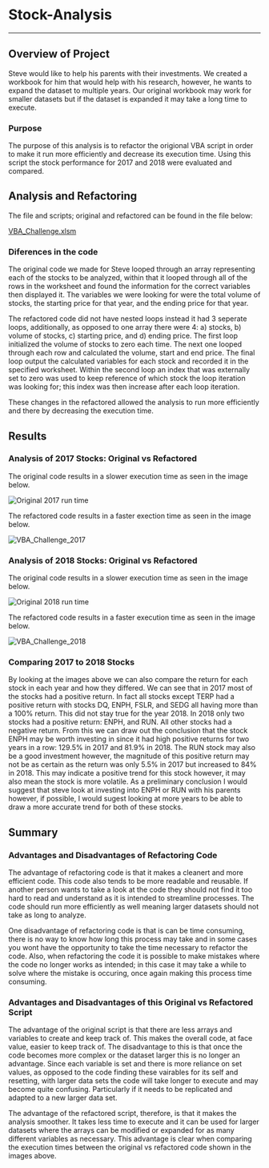 # Stock-Analysis
---
## Overview of Project
Steve would like to help his parents with their investments. We created a workbook for him that would help with his research, however, he wants to expand the dataset to multiple years. Our original workbook may work for smaller datasets but if the dataset is expanded it may take a long time to execute. 
### Purpose
The purpose of this analysis is to refactor the origional VBA script in order to make it run more efficiently and decrease its execution time. Using this script the stock performance for 2017 and 2018 were evaluated and compared.

## Analysis and Refactoring

The file and scripts; original and refactored can be found in the file below:

[VBA_Challenge.xlsm](ClaudAMC/Stock-Analysis/VBA_Challenge.xlsm)

### Diferences in the code

The  original code we made for Steve looped through an array representing each of the stocks to be analyzed, within that it looped through all of the rows in the worksheet and found the information for the correct variables then displayed it. The variables we were looking for were the total volume of stocks, the starting price for that year, and the ending price for that year.

The refactored code did not have nested loops instead it had 3 seperate loops, additionally, as opposed to one array there were 4: a) stocks, b) volume of stocks, c) starting price, and d) ending price. The first loop initialized the volume of stocks to zero each time. The next one looped through each row and calculated the volume, start and end price. The final loop output the calculated variables for each stock and recorded it in the specified worksheet. Within the second loop an index that was externally set to zero was used to keep reference of which stock the loop iteration was looking for; this index was then increase after each loop iteration.

These changes in the refactored allowed the analysis to run more efficiently and there by decreasing the execution time.

## Results

### Analysis of 2017 Stocks: Original vs Refactored

The original code results in a slower execution time as seen in the image below.

![Original 2017 run time](https://user-images.githubusercontent.com/103139895/169166551-b8626045-9956-4e73-b086-13c1c1c6a273.png)

The refactored code results in a faster exection time as seen in the image below.

![VBA_Challenge_2017](https://user-images.githubusercontent.com/103139895/169166375-4c8a2b78-1c33-47ce-9242-e1c7ec1e1f0d.png)

### Analysis of 2018 Stocks: Original vs Refactored

The original code results in a slower execution time as seen in the image below.

![Original 2018 run time](https://user-images.githubusercontent.com/103139895/169167693-ad449794-b92a-4217-93e4-a71067405c42.png)

The refactored code results in a faster execution time as seen in the image below.

![VBA_Challenge_2018](https://user-images.githubusercontent.com/103139895/169167707-73a58fd9-e3a6-4a3a-8b9c-171cb3ea2261.png)

### Comparing 2017 to 2018 Stocks

By looking at the images above we can also compare the return for each stock in each year and how they differed. We can see that in 2017 most of the stocks had a positive return. In fact all stocks except TERP had a positive return with stocks DQ, ENPH, FSLR, and SEDG all having more than a 100% return. This did not stay true for the year 2018. In 2018 only two stocks had a positive return: ENPH, and RUN. All other stocks had a negative return. From this we can draw out the conclusion that the stock ENPH may be worth investing in since it had high positive returns for two years in a row: 129.5% in 2017 and 81.9% in 2018. The RUN stock may also be a good investment however, the magnitude of this positive return may not be as certain as the return was only 5.5% in 2017 but increased to 84% in 2018. This may indicate a positive trend for this stock however, it may also mean the stock is more volatile. As a preliminary conclusion I would  suggest that steve look at investing into ENPH or RUN with his parents however, if possible, I would sugest looking at more years to be able to draw a more accurate trend for both of these stocks.

## Summary

### Advantages and Disadvantages of Refactoring Code

The advantage of refactoring code is that it makes a cleanert and more efficient code. This code also tends to be more readable and reusable. If another person wants to take a look at the code they should not find it too hard to read and understand as it is intended to streamline processes. The code should run more efficiently as well meaning larger datasets should not take as long to analyze.

One disadvantage of refactoring code is that is can be time consuming, there is no way to know how long this process may take and in some cases you wont have the opportunity to take the time necessary to refactor the code. Also, when refactoring the code it is possible to make mistakes where the code no longer works as intended; in this case it may take a while to solve where the mistake is occuring, once again making this process time consuming.

### Advantages and Disadvantages of this Original vs Refactored Script

The advantage of the original script is that there are less arrays and variables to create and keep track of. This makes the overall code, at face value, easier to keep track of. The disadvantage to this is that once the code becomes more complex or the dataset larger this is no longer an advantage. Since each variable is set and there is more reliance on set values, as opposed to the code finding these vairables for its self and resetting, with larger data sets the code will take longer to execute and may become quite confusing. Particularly if it needs to be replicated and adapted to a new larger data set.

The advantage of the refactored script, therefore, is that it makes the analysis smoother. It takes less time to execute and it can be used for larger datasets where the arrays can be modified or expanded for as many different variables as necessary. This advantage is clear when comparing the execution times between the original vs refactored code shown in the images above.
